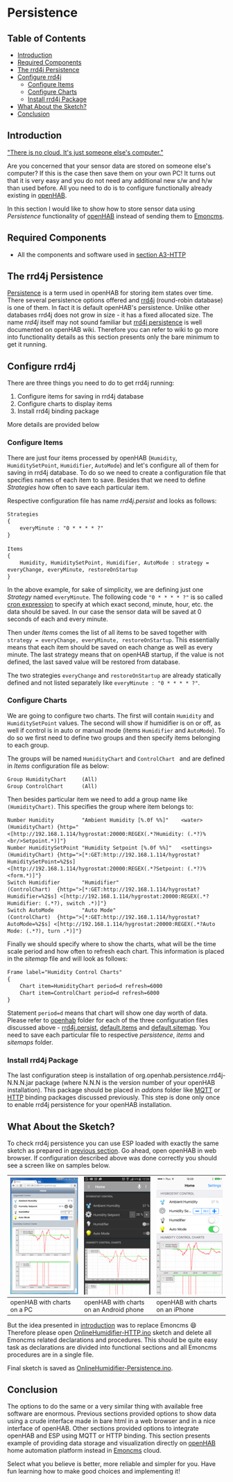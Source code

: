 # Persistence


## Table of Contents
* [Introduction](#introduction)
* [Required Components](#required-components)
* [The rrd4j Persistence](#the-rrd4j-persistence)
* [Configure rrd4j](#configure-rrd4j)
  * [Configure Items](#configure-items)
  * [Configure Charts](#configure-charts)
  * [Install rrd4j Package](#install-rrd4j-package)
* [What About the Sketch? ](#what-about-the-sketch)
* [Conclusion](#conclusion)


## Introduction

["There is no cloud. It's just someone else's computer."](https://www.stickermule.com/marketplace/3442-there-is-no-cloud)

Are you concerned that your sensor data are stored on someone else's computer?  If this is the case then save them on your own PC!  It turns out that it is very easy and you do not need any additional new s/w and h/w than used before. All you need to do is to configure functionally already existing in [openHAB](http://www.openhab.org/). 

In this section I would like to show how to store sensor data using *Persistence* functionality of [openHAB](http://www.openhab.org/) instead of sending them to [Emoncms](https://emoncms.org/). 


## Required Components

* All the components and software used in [section A3-HTTP](../A3-HTTP)


## The rrd4j Persistence

[Persistence](https://github.com/openhab/openhab/wiki/Persistence) is a term used in openHAB for storing item states over time. There several persistence options offered and [rrd4j](https://github.com/rrd4j/rrd4j) (round-robin database) is one of them.  In fact it is default openHAB's persistence. Unlike other databases rrd4j does not grow in size - it has a fixed allocated size. The name *rrd4j* itself may not sound familiar but [rrd4j persistence](https://github.com/openhab/openhab/wiki/rrd4j-Persistence) is well documented on openHAB wiki. Therefore you can refer to wiki to go more into functionality details as this section presents only the bare minimum to get it running.


## Configure rrd4j

There are three things you need to do to get rrd4j running:
1. Configure items for saving in rrd4j database 
2. Configure charts to display items
3. Install rrd4j binding package 

More details are provided below


### Configure Items

There are just four items processed by openHAB (``` Humidity ```, ``` HumiditySetPoint ```, ``` Humidifier ```, ``` AutoMode ```) and let's configure all of them for saving in rrd4j database.  To do so we need to create a configuration file that specifies names of each item to save. Besides that we need to define *Strategies* how often to save each particular item. 

Respective configuration file has name *rrd4j.persist* and looks as follows:

```
Strategies
{
	everyMinute : "0 * * * * ?"
}

Items
{
	Humidity, HumiditySetPoint, Humidifier, AutoMode : strategy = everyChange, everyMinute, restoreOnStartup
}
```
In the above example, for sake of simplicity, we are defining just one *Strategy* named ``` everyMinute ```. The following code ``` "0 * * * * ?" ``` is so called [cron expression](https://en.wikipedia.org/wiki/Cron)  to specify at which exact second, minute, hour, etc. the data should be saved. In our case the sensor data will be saved at 0 seconds of each and every minute.

Then under *Items* comes the list of all items to be saved together with ``` strategy = everyChange, everyMinute, restoreOnStartup ```. This essentially means that each item should be saved on each change as well as every minute. The last strategy means that on openHAB startup, if the value is not defined, the last saved value will be restored from database.

The two strategies ``` everyChange ``` and ``` restoreOnStartup ``` are already statically defined and not listed separately like ``` everyMinute : "0 * * * * ?" ```.


### Configure Charts

We are going to configure two charts. The first will contain ``` Humidity ``` and ``` HumiditySetPoint ``` values. The second will show if humidifier is on or off, as well if control is in auto or manual mode (items ``` Humidifier ``` and ``` AutoMode ```). To do so we first need to define two groups and then specify items belonging to each group. 

The groups will be named ``` HumidityChart ``` and  ``` ControlChart  ``` and are defined in *Items* configuration file as below:

```
Group HumidityChart 	(All)
Group ControlChart 		(All)
```
Then besides particular item we need to add a group name like ``` (HumidityChart) ```. This specifies the group where item belongs to:

```
Number Humidity			"Ambient Humidity [%.0f %%]"	<water>		(HumidityChart)	{http="<[http://192.168.1.114/hygrostat:20000:REGEX(.*?Humidity: (.*?)%<br/>Setpoint.*)]"}
Number HumiditySetPoint	"Humidity Setpoint [%.0f %%]"	<settings>	(HumidityChart)	{http=">[*:GET:http://192.168.1.114/hygrostat?HumiditySetPoint=%2$s] <[http://192.168.1.114/hygrostat:20000:REGEX(.*?Setpoint: (.*?)%<form.*)]"}
Switch Humidifier		"Humidifier"								(ControlChart)	{http=">[*:GET:http://192.168.1.114/hygrostat?Humidifier=%2$s] <[http://192.168.1.114/hygrostat:20000:REGEX(.*?Humidifier: (.*?), switch .*)]"}
Switch AutoMode			"Auto Mode"									(ControlChart)	{http=">[*:GET:http://192.168.1.114/hygrostat?AutoMode=%2$s] <[http://192.168.1.114/hygrostat:20000:REGEX(.*?Auto Mode: (.*?), turn .*)]"}
```

Finally we should specify where to show the charts, what will be the time scale period and how often to refresh each chart. This information is placed in the *sitemap* file and will look as follows:

```
Frame label="Humidity Control Charts" 
{
	Chart item=HumidityChart period=d refresh=6000
	Chart item=ControlChart period=d refresh=6000
}	
```

Statement ``` period=d ``` means that chart will show one day worth of data. Please refer to [openhab](openhab) folder for each of the three configuration files discussed above - [rrd4j.persist](openhab/rrd4j.persist), [default.items](openhab/default.items) and [default.sitemap](openhab/default.sitemap). You need to save each particular file to respective *persistence*, *items* and *sitemaps* folder.


### Install rrd4j Package

The last configuration steep is installation of org.openhab.persistence.rrd4j-N.N.N.jar package (where N.N.N is the version number of your openHAB installation). This package should be placed in *addons* folder like [MQTT](../A2-openHAB) or [HTTP](../A3-HTTP) binding packages discussed previously. This step is done only once to enable rrd4j persistence for your openHAB installation.


## What About the Sketch?

To check rrd4j persistence you can use ESP loaded with exactly the same sketch as prepared in [previous section](../A3-HTTP).  Go ahead, open openHAB in web browser. If configuration described above was done correctly you should see a screen like on samples below.

| ![openHAB with charts on PC](pictures/openhab-persistence-pc.png) | ![openHAB with charts on an Android phone](pictures/openhab-persistence-android.png) | ![openHAB with charts on an iPhone](pictures/openhab-persistence-iphone.png) |
| --- | --- | --- |
| openHAB with charts on a PC | openHAB with charts on an Android phone | openHAB with charts on an iPhone |

But the idea presented in [introduction](#introduction) was to replace Emoncms :smile: Therefore please open [OnlineHumidifier-HTTP.ino](../A3-HTTP/OnlineHumidifier-HTTP) sketch and delete all Emoncms related declarations and procedures. This should be quite easy task as declarations are divided into functional sections and all Emoncms procedures are in a single file. 

Final sketch is saved as [OnlineHumidifier-Persistence.ino](OnlineHumidifier-Persistence).


## Conclusion

The options to do the same or a very similar thing with available free software are enormous. Previous sections provided options to show data using a crude interface made in bare html in a web browser and in a nice interface of openHAB. Other sections provided options to integrate openHAB and ESP using MQTT or HTTP binding. This section presents example of providing data storage and visualization directly on [openHAB](http://www.openhab.org/) home automation platform instead in [Emoncms](https://emoncms.org/) cloud. 

Select what you believe is better, more reliable and simpler for you. Have fun learning how to make good choices and implementing it!
